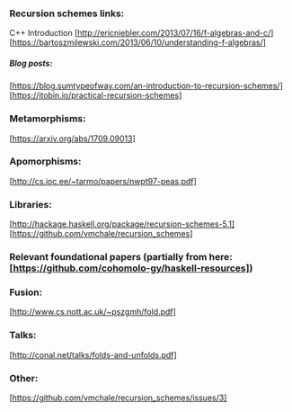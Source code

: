 ### Recursion schemes links:
C++ Introduction [http://ericniebler.com/2013/07/16/f-algebras-and-c/]
[https://bartoszmilewski.com/2013/06/10/understanding-f-algebras/]

##### Blog posts:
[https://blog.sumtypeofway.com/an-introduction-to-recursion-schemes/]
[https://jtobin.io/practical-recursion-schemes]

### Metamorphisms:
[https://arxiv.org/abs/1709.09013]

### Apomorphisms:
[http://cs.ioc.ee/~tarmo/papers/nwpt97-peas.pdf]

### Libraries:

[http://hackage.haskell.org/package/recursion-schemes-5.1]
[https://github.com/vmchale/recursion_schemes]


### Relevant foundational papers (partially from here: [https://github.com/cohomolo-gy/haskell-resources])



### Fusion:
[http://www.cs.nott.ac.uk/~pszgmh/fold.pdf]

### Talks:
[http://conal.net/talks/folds-and-unfolds.pdf]

### Other:
[https://github.com/vmchale/recursion_schemes/issues/3]
